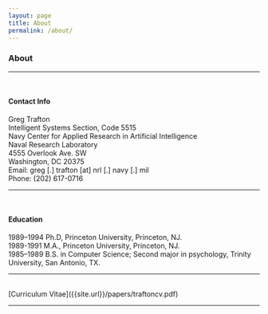 ```yaml
---
layout: page
title: About
permalink: /about/
---
```

<h3>About</h3>
<hr><br>
<h4>Contact Info</h4>
<p>Greg Trafton<br />
Intelligent Systems Section, Code 5515<br />Navy Center for Applied Research in Artificial Intelligence<br />Naval Research Laboratory<br />4555 Overlook Ave. SW<br />Washington, DC 20375<br />Email: greg [.] trafton [at] nrl [.] navy [.] mil<br />Phone: (202) 617-0716</p>
<hr><br>
<h4>Education</h4>
<p>1989–1994 Ph.D, Princeton University, Princeton, NJ.<br />
1989-1991 M.A., Princeton University, Princeton, NJ.<br />
1985–1989 B.S. in Computer Science; Second major in psychology, Trinity University, San Antonio, TX.</p>
<hr><br>
[Curriculum Vitae]({{site.url}}/papers/traftoncv.pdf)
<hr><br>


